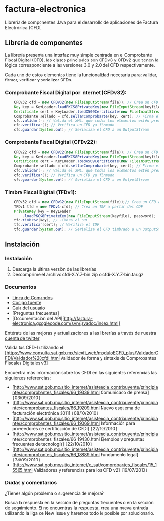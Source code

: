 factura-electronica
====================

Librería de componentes Java para el desarrollo de aplicaciones de 
Factura Electrónica (CFDI)

## Librería de componentes

La librería presenta una interfaz muy simple centrada en el Comprobante Fiscal
Digital (CFD), las clases principales son CFDv3 y CFDv2 que tienen la lógica 
correspondiente a las versiones 3.0 y 2.0 del CFD respectivamente.

Cada uno de estos elementos tiene la funcionalidad necesaria para: validar, firmar, verificar y serializar CFDs.

### Comprobante Fiscal Digital por Internet (CFDv32):

```java
    CFDv32 cfd = new CFDv32(new FileInputStream(file)); // Crea un CFD a partir de un InputStream
    Key key = KeyLoader.loadPKCS8PrivateKey(new FileInputStream(keyfile),  password);
    Certificate cert = KeyLoader.loadX509Certificate(new FileInputStream(certFile));
    Comprobante sellado = cfd.sellarComprobante(key, cert); // Firma el CFD y obtiene un Comprobante sellado
    cfd.validar(); // Valida el XML, que todos los elementos estén presentes
    cfd.verificar(); // Verifica un CFD ya firmado
    cfd.guardar(System.out); // Serializa el CFD a un OutputStream
```

### Comprobante Fiscal Digital  (CFDv22):

```java
    CFDv22 cfd = new CFDv22(new FileInputStream(file)); // Crea un CFD a partir de un InputStream
    Key key = KeyLoader.loadPKCS8PrivateKey(new FileInputStream(keyfile),  password);
    Certificate cert = KeyLoader.loadX509Certificate(new FileInputStream(certFile));
    Comprobante sellado = cfd.sellarComprobante(key, cert); // Firma el CFD y obtiene un Comprobante sellado
    cfd.validar(); // Valida el XML, que todos los elementos estén presentes
    cfd.verificar(); // Verifica un CFD ya firmado
    cfd.guardar(System.out); // Serializa el CFD a un OutputStream
```

### Timbre Fiscal Digital (TFDv1):

```java
    CFDv32 cfd = new CFDv32(new FileInputStream(file));// Crea un CFD a partir de un InputStream
    TFDv1 tfd = new TFDv1(cfd); // Crea un TDF a partir del CDF
    PrivateKey key = KeyLoader
        .loadPKCS8PrivateKey(new FileInputStream(keyfile), password);
    tfd.timbrar(key); // Timbra el CDF
    tfd.verificar(cert); // Verifica el TDF
    tfd.guardar(System.out); // Serializa el CFD timbrado a un OutputStream
```

## Instalación

### Instalación

 1. Descarga la última versión de las librerías
 2. Descomprime el archivo cfdi-X.Y.Z-bin.zip o cfdi-X.Y.Z-bin.tar.gz

### Documentos

* [Linea de Comandos](https://github.com/bigdata-mx/factura-electronica/wiki/Linea-de-comandos)
* [Código fuente](https://github.com/bigdata-mx/factura-electronica/wiki/Compilar-el-codigo-fuente)
* [Guia del usuario](https://github.com/bigdata-mx/factura-electronica/wiki/Guia-del-usuario)
* [Preguntas frecuentes]
* [Documentación del API][http://factura-electronica.googlecode.com/svn/javadoc/index.html]

Entérate de las mejoras y actualizaciones a las librerías a través de nuestra [cuenta de twitter]([http://www.twitter.com/bigdata_mx)

Valida tus CFD-I utilizando el [https://www.consulta.sat.gob.mx/sicofi_web/moduloECFD_plus/ValidadorCFDI/Validador%20cfdi.html Validador de forma y sintaxis de Comprobantes Fiscales Digitales v3]


Encuentra más información sobre los CFDI en las siguientes referencias las siguientes referencias:

  * [http://www.sat.gob.mx/sitio_internet/asistencia_contribuyente/principiantes/comprobantes_fiscales/66_19339.html Comunicado de prensa] `[`03/09/2010`]`
  * [http://www.sat.gob.mx/sitio_internet/asistencia_contribuyente/principiantes/comprobantes_fiscales/66_19209.html Nuevo esquema de facturación electrónica 2011] `[`08/10/2010`]`
  * [http://www.sat.gob.mx/sitio_internet/asistencia_contribuyente/principiantes/comprobantes_fiscales/66_19069.html Información para proveedores de certificación de CFDI] `[`22/10/2010`]`
  * [http://www.sat.gob.mx/sitio_internet/asistencia_contribuyente/principiantes/comprobantes_fiscales/66_19430.html Ejemplos y preguntas frecuentes de tecnología] `[`22/10/2010`]`
  * [http://www.sat.gob.mx/sitio_internet/asistencia_contribuyente/principiantes/comprobantes_fiscales/66_18889.html Fundamento legal] `[`24/09/2010`]`
  * [http://www.sat.gob.mx/sitio_internet/e_sat/comprobantes_fiscales/15_15565.html Validadores y referencias para los CFD v2] `[`19/07/2010`]`


### Dudas y comentarios
¿Tienes algún problema o sugerencia de mejora?

Busca la respuesta en la sección de preguntas frecuentes o en la sección de 
seguimiento. Si no encuentras la respuesta, crea una nueva entrada utilizando 
la liga de New Issue y haremos todo lo posible por solucionarlo.
